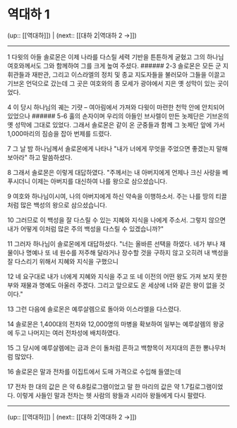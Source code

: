 # 역대하 1

(up:: [[역대하]]) | (next:: [[대하 2|역대하 2 →]])

***




1 
다윗의 아들 솔로몬은 이제 나라를 다스릴 세력 기반을 튼튼하게 굳혔고 그의 하나님 여호와께서도 그와 함께하여 그를 크게 높여 주셨다. ###### 2-3 솔로몬은 모든 군 지휘관들과 재판관, 그리고 이스라엘의 정치 및 종교 지도자들을 불러모아 그들을 이끌고 기브온 언덕으로 갔는데 그 곳은 여호와의 종 모세가 광야에서 지은 옛 성막이 있는 곳이었다. 



4 
이 당시 하나님의 궤는 기럇 – 여아림에서 가져와 다윗이 마련한 천막 안에 안치되어 있었으나 ###### 5-6 훌의 손자이며 우리의 아들인 브사렐이 만든 놋제단은 기브온의 옛 성막에 그대로 있었다. 그래서 솔로몬은 같이 온 군중들과 함께 그 놋제단 앞에 가서 1,000마리의 짐승을 잡아 번제를 드렸다. 



7 
그 날 밤 하나님께서 솔로몬에게 나타나 "내가 너에게 무엇을 주었으면 좋겠는지 말해 보아라" 하고 말씀하셨다. 



8 
그래서 솔로몬은 이렇게 대답하였다. "주께서는 내 아버지에게 언제나 크신 사랑을 베푸시더니 이제는 아버지를 대신하여 나를 왕으로 삼으셨습니다. 



9 
여호와 하나님이시여, 나의 아버지에게 하신 약속을 이행하소서. 주는 나를 땅의 티끌처럼 많은 백성의 왕으로 삼으셨습니다. 



10 
그러므로 이 백성을 잘 다스릴 수 있는 지혜와 지식을 나에게 주소서. 그렇지 않으면 내가 어떻게 이처럼 많은 주의 백성을 다스릴 수 있겠습니까?" 



11 
그러자 하나님이 솔로몬에게 대답하셨다. "너는 올바른 선택을 하였다. 네가 부나 재물이나 명예나 또 네 원수를 저주해 달라거나 장수할 것을 구하지 않고 오히려 내 백성을 잘 다스리기 위해서 지혜와 지식을 구했으니 



12 
네 요구대로 내가 너에게 지혜와 지식을 주고 또 네 이전의 어떤 왕도 가져 보지 못한 부와 재물과 명예도 아울러 주겠다. 그리고 앞으로도 온 세상에 너와 같은 왕이 없을 것이다." 



13 
그런 다음에 솔로몬은 예루살렘으로 돌아와 이스라엘을 다스렸다. 



14 
솔로몬은 1,400대의 전차와 12,000명의 마병을 확보하여 일부는 예루살렘의 왕궁에 두고 나머지는 여러 전차성에 배치하였다. 



15 
그 당시에 예루살렘에는 금과 은이 돌처럼 흔하고 백향목이 저지대의 흔한 뽕나무처럼 많았다. 



16 
솔로몬은 말과 전차를 이집트에서 도매 가격으로 수입해 들였는데 



17 
전차 한 대의 값은 은 약 6.8킬로그램이었고 말 한 마리의 값은 약 1.7킬로그램이었다. 이렇게 사들인 말과 전차는 헷 사람의 왕들과 시리아 왕들에게 다시 팔렸다.

***

(up:: [[역대하]]) | (next:: [[대하 2|역대하 2 →]])
